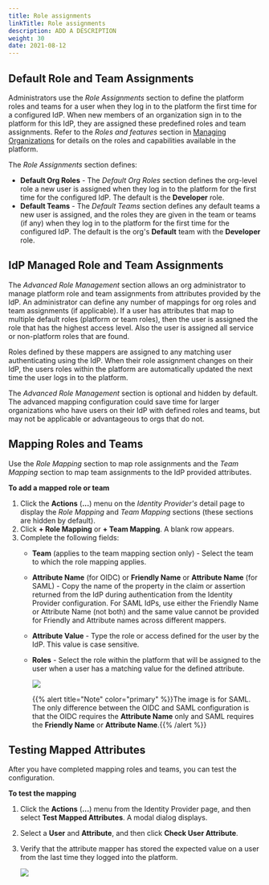 ```yaml
---
title: Role assignments
linkTitle: Role assignments
description: ADD A DESCRIPTION
weight: 30
date: 2021-08-12
---
```


## Default Role and Team Assignments

Administrators use the _Role Assignments_ section to define the platform roles and teams for a user when they log in to the platform the first time for a configured IdP. When new members of an organization sign in to the platform for this IdP, they are assigned these predefined roles and team assignments. Refer to the _Roles and features_ section in [Managing Organizations](/docs/management_guide/organizations/managing_organizations/) for details on the roles and capabilities available in the platform.

The _Role Assignments_ section defines:

* **Default Org Roles** - The _Default Org Roles_ section defines the org-level role a new user is assigned when they log in to the platform for the first time for the configured IdP. The default is the **Developer** role.
* **Default Teams** - The _Default Teams_ section defines any default teams a new user is assigned, and the roles they are given in the team or teams (if any) when they log in to the platform for the first time for the configured IdP. The default is the org's **Default** team with the **Developer** role.

## IdP Managed Role and Team Assignments

The _Advanced Role Management_ section allows an org administrator to manage platform role and team assignments from attributes provided by the IdP. An administrator can define any number of mappings for org roles and team assignments (if applicable). If a user has attributes that map to multiple default roles (platform or team roles), then the user is assigned the role that has the highest access level. Also the user is assigned all service or non-platform roles that are found.

Roles defined by these mappers are assigned to any matching user authenticating using the IdP. When their role assignment changes on their IdP, the users roles within the platform are automatically updated the next time the user logs in to the platform.

The _Advanced Role Management_ section is optional and hidden by default. The advanced mapping configuration could save time for larger organizations who have users on their IdP with defined roles and teams, but may not be applicable or advantageous to orgs that do not.

## Mapping Roles and Teams

Use the _Role Mapping_ section to map role assignments and the _Team Mapping_ section to map team assignments to the IdP provided attributes.

**To add a mapped role or team**

1. Click the **Actions** (**...**) menu on the _Identity Provider's_ detail page to display the _Role Mapping_ and _Team Mapping_ sections (these sections are hidden by default).
2. Click **\+ Role Mapping** or **+ Team Mapping**. A blank row appears.
3. Complete the following fields:
    * **Team** (applies to the team mapping section only) - Select the team to which the role mapping applies.
    * **Attribute Name** (for OIDC) or **Friendly Name** or **Attribute Name** (for SAML) - Copy the name of the property in the claim or assertion returned from the IdP during authentication from the Identity Provider configuration. For SAML IdPs, use either the Friendly Name or Attribute Name (not both) and the same value cannot be provided for Friendly and Attribute names across different mappers.
    * **Attribute Value** - Type the role or access defined for the user by the IdP. This value is case sensitive.
    * **Roles** - Select the role within the platform that will be assigned to the user when a user has a matching value for the defined attribute.

        ![](/Images/advanced_roles_management__saml.png)

        {{% alert title="Note" color="primary" %}}The image is for SAML. The only difference between the OIDC and SAML configuration is that the OIDC requires the **Attribute Name** only and SAML requires the **Friendly Name** or **Attribute Name**.{{% /alert %}}

## Testing Mapped Attributes

After you have completed mapping roles and teams, you can test the configuration.

**To test the mapping**

1. Click the **Actions** (**...**) menu from the Identity Provider page, and then select **Test Mapped Attributes**. A modal dialog displays.
2. Select a **User** and **Attribute**, and then click **Check User Attribute**.
3. Verify that the attribute mapper has stored the expected value on a user from the last time they logged into the platform.

    ![](/Images/test_mapped_attributes_filled.png)
